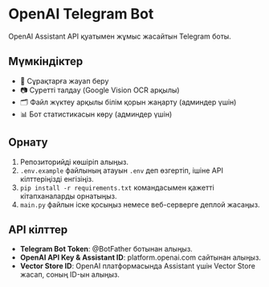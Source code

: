 # OpenAI Telegram Bot

OpenAI Assistant API қуатымен жұмыс жасайтын Telegram боты.

## Мүмкіндіктер
- 📝 Сұрақтарға жауап беру
- 📷 Суретті талдау (Google Vision OCR арқылы)
- 🗂️ Файл жүктеу арқылы білім қорын жаңарту (админдер үшін)
- 📊 Бот статистикасын көру (админдер үшін)

## Орнату
1. Репозиторийді көшіріп алыңыз.
2. `.env.example` файлының атауын `.env` деп өзгертіп, ішіне API кілттеріңізді енгізіңіз.
3. `pip install -r requirements.txt` командасымен қажетті кітапханаларды орнатыңыз.
4. `main.py` файлын іске қосыңыз немесе веб-серверге деплой жасаңыз.

## API кілттер
- **Telegram Bot Token**: @BotFather ботынан алыңыз.
- **OpenAI API Key & Assistant ID**: platform.openai.com сайтынан алыңыз.
- **Vector Store ID**: OpenAI платформасында Assistant үшін Vector Store жасап, соның ID-ын алыңыз.